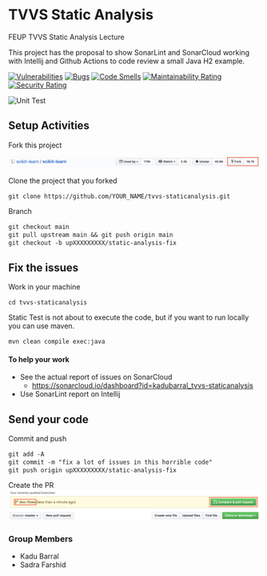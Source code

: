 # TVVS Static Analysis
FEUP TVVS Static Analysis Lecture

This project has the proposal to show SonarLint and SonarCloud working with Intellij and Github Actions to code review a small Java H2 example.

[![Vulnerabilities](https://sonarcloud.io/api/project_badges/measure?project=kadubarral_java-simple-h2&metric=vulnerabilities)](https://sonarcloud.io/dashboard?id=kadubarral_java-simple-h2)
[![Bugs](https://sonarcloud.io/api/project_badges/measure?project=kadubarral_java-simple-h2&metric=bugs)](https://sonarcloud.io/dashboard?id=kadubarral_java-simple-h2)
[![Code Smells](https://sonarcloud.io/api/project_badges/measure?project=kadubarral_java-simple-h2&metric=code_smells)](https://sonarcloud.io/dashboard?id=kadubarral_java-simple-h2)
[![Maintainability Rating](https://sonarcloud.io/api/project_badges/measure?project=kadubarral_java-simple-h2&metric=sqale_rating)](https://sonarcloud.io/dashboard?id=kadubarral_java-simple-h2)
[![Security Rating](https://sonarcloud.io/api/project_badges/measure?project=kadubarral_java-simple-h2&metric=security_rating)](https://sonarcloud.io/dashboard?id=kadubarral_java-simple-h2)

![Unit Test](https://github.com/kadubarral/java-simple-h2/workflows/Build/badge.svg)

## Setup Activities
Fork this project

![PR](docs/github-FORK.png)

Clone the project that you forked
```
git clone https://github.com/YOUR_NAME/tvvs-staticanalysis.git
```

Branch
```
git checkout main
git pull upstream main && git push origin main
git checkout -b upXXXXXXXXX/static-analysis-fix
```

## Fix the issues
Work in your machine
```
cd tvvs-staticanalysis
```

Static Test is not about to execute the code, but if you want to run locally you can use maven.
```
mvn clean compile exec:java
```

#### To help your work
* See the actual report of issues on SonarCloud
  * https://sonarcloud.io/dashboard?id=kadubarral_tvvs-staticanalysis
* Use SonarLint report on Intellij 

## Send your code
Commit and push
```
git add -A
git commit -m "fix a lot of issues in this horrible code"
git push origin upXXXXXXXXX/static-analysis-fix
```

Create the PR
![PR](docs/github-PR.png)

### Group Members
* Kadu Barral
* Sadra Farshid

